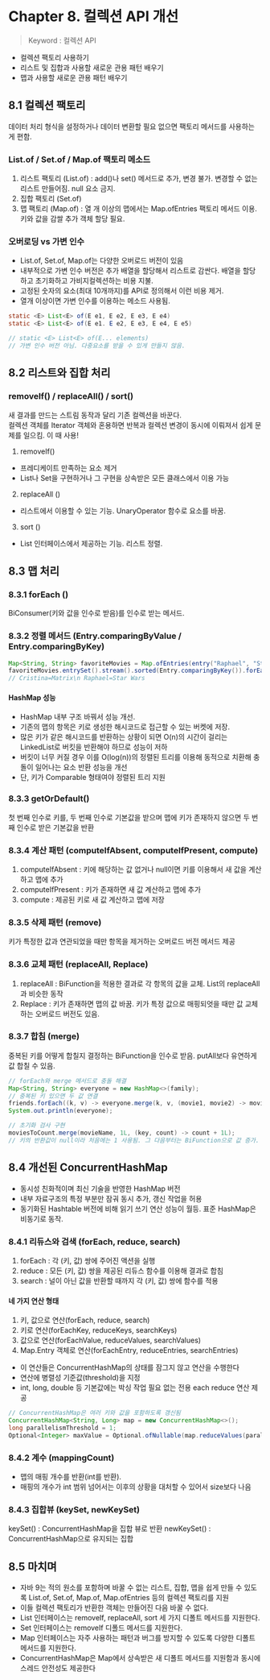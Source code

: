 # Chapter 8. 컬렉션 API 개선
> Keyword : 컬렉션 API
- 컬렉션 팩토리 사용하기
- 리스트 및 집합과 사용할 새로운 관용 패턴 배우기
- 맵과 사용할 새로운 관용 패턴 배우기

## 8.1 컬렉션 팩토리
데이터 처리 형식을 설정하거나 데이터 변환할 필요 없으면 팩토리 메서드를 사용하는 게 편함.
### List.of / Set.of / Map.of 팩토리 메소드
1) 리스트 팩토리 (List.of) : add()나 set() 메서드로 추가, 변경 불가. 변경할 수 없는 리스트 만들어짐. null 요소 금지.
2) 집합 팩토리 (Set.of)
3) 맵 팩토리 (Map.of) : 열 개 이상의 맵에서는 Map.ofEntries 팩토리 메서드 이용. 키와 값을 감쌀 추가 객체 할당 필요.

### 오버로딩 vs 가변 인수
- List.of, Set.of, Map.of는 다양한 오버로드 버전이 있음  
- 내부적으로 가변 인수 버전은 추가 배열을 할당해서 리스트로 감싼다. 배열을 할당하고 초기화하고 가비지컬렉션하는 비용 지불.  
- 고정된 숫자의 요소(최대 10개까지)를 API로 정의해서 이런 비용 제거.  
- 열개 이상이면 가변 인수를 이용하는 메소드 사용됨.
```java
static <E> List<E> of(E e1, E e2, E e3, E e4)
static <E> List<E> of(E e1. E e2, E e3, E e4, E e5)

// static <E> List<E> of(E... elements) 
// 가변 인수 버전 아님. 다중요소를 받을 수 있게 만들지 않음.
```

## 8.2 리스트와 집합 처리
### removeIf() / replaceAll() / sort()
새 결과를 만드는 스트림 동작과 달리 기존 컬렉션을 바꾼다.  
컬렉션 객체를 Iterator 객체와 혼용하면 반복과 컬렉션 변경이 동시에 이뤄져서 쉽게 문제를 일으킴. 이 때 사용!
1) removeIf()
- 프레디케이트 만족하는 요소 제거
- List나 Set을 구현하거나 그 구현을 상속받은 모든 클래스에서 이용 가능
2) replaceAll ()
- 리스트에서 이용할 수 있는 기능. UnaryOperator 함수로 요소를 바꿈.
3) sort ()
- List 인터페이스에서 제공하는 기능. 리스트 정렬.

## 8.3 맵 처리
### 8.3.1 forEach ()
BiConsumer(키와 값을 인수로 받음)를 인수로 받는 메서드.

### 8.3.2 정렬 메서드 (Entry.comparingByValue / Entry.comparingByKey)
```java
Map<String, String> favoriteMovies = Map.ofEntries(entry("Raphael", "Star Wars"), entry("Cristina", "Matrix"));
favoriteMovies.entrySet().stream().sorted(Entry.comparingByKey()).forEachOrdered(System.out::println);
// Cristina=Matrix\n Raphael=Star Wars
```
#### HashMap 성능
- HashMap 내부 구조 바꿔서 성능 개선. 
- 기존의 맵의 항목은 키로 생성한 해시코드로 접근할 수 있는 버켓에 저장.
- 많은 키가 같은 해시코드를 반환하는 상황이 되면 O(n)의 시간이 걸리는 LinkedList로 버킷을 반환해야 하므로 성능이 저하
- 버킷이 너무 커질 경우 이를 O(log(n))의 정렬된 트리를 이용해 동적으로 치환해 충돌이 일어나는 요소 반환 성능을 개선
- 단, 키가 Comparable 형태여야 정렬된 트리 지원

### 8.3.3 getOrDefault()
첫 번째 인수로 키를, 두 번째 인수로 기본값을 받으며 맵에 키가 존재하지 않으면 두 번째 인수로 받은 기본값을 반환

### 8.3.4 계산 패턴 (computeIfAbsent, computeIfPresent, compute)
1) computeIfAbsent : 키에 해당하는 값 없거나 null이면 키를 이용해서 새 값을 계산하고 맵에 추가
2) computeIfPresent : 키가 존재하면 새 값 계산하고 맵에 추가
3) compute : 제공된 키로 새 값 계산하고 맵에 저장

### 8.3.5 삭제 패턴 (remove)
키가 특정한 값과 연관되었을 때만 항목을 제거하는 오버로드 버전 메서드 제공

### 8.3.6 교체 패턴 (replaceAll, Replace)
1) replaceAll : BiFunction을 적용한 결과로 각 항목의 값을 교체. List의 replaceAll과 비슷한 동작
2) Replace : 키가 존재하면 맵의 값 바꿈. 키가 특정 값으로 매핑되엇을 때만 값 교체하는 오버로드 버전도 있음.

### 8.3.7 합침 (merge)
중복된 키를 어떻게 합칠지 결정하는 BiFunction을 인수로 받음. putAll보다 유연하게 값 합칠 수 있음.
```java
// forEach와 merge 메서드로 충돌 해결
Map<String, String> everyone = new HashMap<>(family);
// 중복된 키 있으면 두 값 연결
friends.forEach((k, v) -> everyone.merge(k, v, (movie1, movie2) -> movie1 + " & " + movie2));
System.out.println(everyone);

// 초기화 검사 구현
moviesToCount.merge(movieName, 1L, (key, count) -> count + 1L);
// 키의 반환값이 null이라 처음에는 1 사용됨. 그 다음부터는 BiFunction으로 값 증가.
```

## 8.4 개선된 ConcurrentHashMap
- 동시성 친화적이며 최신 기술을 반영한 HashMap 버전
- 내부 자료구조의 특정 부분만 잠궈 동시 추가, 갱신 작업을 허용
- 동기화된 Hashtable 버전에 비해 읽기 쓰기 연산 성능이 월등. 표준 HashMap은 비동기로 동작.
### 8.4.1 리듀스와 검색 (forEach, reduce, search)
1) forEach : 각  (키, 값) 쌍에 주어진 액션을 실행
2) reduce : 모든 (키, 값) 쌍을 제공된 리듀스 함수를 이용해 결과로 합침
3) search : 널이 아닌 값을 반환할 때까지 각 (키, 값) 쌍에 함수를 적용

#### 네 가지 연산 형태
1) 키, 값으로 연산(forEach, reduce, search)
2) 키로 연산(forEachKey, reduceKeys, searchKeys)
3) 값으로 연산(forEachValue, reduceValues, searchValues)
4) Map.Entry 객체로 연산(forEachEntry, reduceEntries, searchEntries)
- 이 연산들은  ConcurrentHashMap의 상태를 잠그지 않고 연산을 수행한다
- 연산에 병렬성 기준값(threshold)을 지정
- int, long, double 등 기본값에는 박싱 작업 필요 없는 전용 each reduce 연산 제공
```java
// ConcurrentHashMap은 여러 키와 값을 포함하도록 갱신됨
ConcurrentHashMap<String, Long> map = new ConcurrentHashMap<>();
long parallelismThreshold = 1;
Optional<Integer> maxValue = Optional.ofNullable(map.reduceValues(parallelismThreshold, Long::max));
```

### 8.4.2 계수 (mappingCount)
- 맵의 매핑 개수를 반환(int를 반환). 
- 매핑의 개수가 int 범위 넘어서는 이후의 상황을 대처할 수 있어서 size보다 나음

### 8.4.3 집합뷰 (keySet, newKeySet)
keySet() : ConcurrentHashMap을 집합 뷰로 반환
newKeySet() : ConcurrentHashMap으로 유지되는 집합

## 8.5 마치며
- 자바 9는 적의 원소를 포함하며 바꿀 수 없는 리스트, 집합, 맵을 쉽게 만들 수 있도록 List.of, Set.of, Map.of, Map.ofEntries 등의 컬렉션 팩토리를 지원
- 이들 컬렉션 팩토리가 반환한 객체는 만들어진 다음 바꿀 수 없다. 
- List 인터페이스는 removeIf, replaceAll, sort 세 가지 디폴트 메서드를 지원한다. 
- Set 인터페이스는 removeIf 디폴드 메서드를 지원한다. 
- Map 인터페이스는 자주 사용하는 패턴과 버그를 방지할 수 있도록 다양한 디폴트 메서드를 지원한다.
- ConcurrentHashMap은 Map에서 상속받은 새 디폴트 메서드를 지원함과 동시에 스레드 안전성도 제공한다